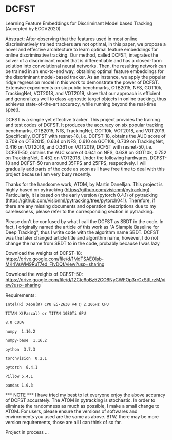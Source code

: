 # DCFST
Learning Feature Embeddings for Discriminant Model based Tracking (Accepted by ECCV2020)

Abstract: After observing that the features used in most online discriminatively trained trackers are not optimal, in this paper, we propose a novel and effective architecture to learn optimal feature embeddings for online discriminative tracking. Our method, called DCFST, integrates the solver of a discriminant model that is differentiable and has a closed-form solution into convolutional neural networks. Then, the resulting network can be trained in an end-to-end way, obtaining optimal feature embeddings for the discriminant model-based tracker. As an instance, we apply the popular ridge regression model in this work to demonstrate the power of DCFST. Extensive experiments on six public benchmarks, OTB2015, NFS, GOT10k, TrackingNet, VOT2018, and VOT2019, show that our approach is efficient and generalizes well to class-agnostic target objects in online tracking, thus achieves state-of-the-art accuracy, while running beyond the real-time speed.

DCFST is a simple yet effective tracker. This project provides the training and test codes of DCFST. It produces the accuracy on six popular tracking benchmarks, OTB2015, NfS, TrackingNet, GOT10k, VOT2018, and VOT2019. Specifically, DCFST with resnet-18, i.e. DCFST-18, obtains the AUC score of 0.709 on OTB2015, 0.634 on NFS, 0.610 on GOT10k, 0.739 on TrackingNet, 0.416 on VOT2018, and 0.361 on VOT2019, DCFST with resnet-50, i.e. DCFST-50, obtains the AUC score of 0.641 on NFS, 0.638 on GOT10k, 0.752 on TrackingNet, 0.452 on VOT2018. Under the following hardwares, DCFST-18 and DCFST-50 run around 35FPS and 25FPS, respectively. I will gradually add parts of the code as soon as I have free time to deal with this project because I am very busy recently.

Thanks for the handsome work, ATOM, by Martin Danelljan. This project is highly based on pytracking (https://github.com/visionml/pytracking). Particularly, it is based on the early version (pytorch 0.4.1) of pytracking (https://github.com/visionml/pytracking/tree/pytorch041). Therefore, if there are any missing documents and operation descriptions due to my carelessness, please refer to the corresponding section in pytracking.

Please don't be confused by what I call the DCFST as SBDT in the code. In fact, I originally named the article of this work as "A Siample Baseline for Deep Tracking", thus I write code with the algorithm name SBDT. DCFST was the later changed article title and algorithm name, however, I do not change the name from SBDT to in the code, probably because I was lazy

Download the weights of DCFST-18: https://drive.google.com/file/d/1MdTSAEOlsb-MK4VsWM9RuT7ed_FIvDQf/view?usp=sharing

Download the weights of DCFST-50: https://drive.google.com/file/d/12Ctc6oBz52CO6NyCWFOp3rrCxStILrzM/view?usp=sharing

Requirements:

    Intel(R) Xeon(R) CPU E5-2630 v4 @ 2.20GHz CPU

    TITAN X(Pascal) or TITAN 1080Ti GPU

    8.0 CUDA

    numpy  1.16.2

    numpy-base  1.16.2

    python  3.7.3

    torchvision  0.2.1

    pytorch  0.4.1

    Pillow 5.4.1

    pandas 1.0.3

*** NOTE *** I have tried my best to let everyone enjoy the above accuracy of DCFST accurately. The ATOM in pytracking is stochastic. In order to eliminate the randomness as much as possible, I make a small change to ATOM. For users, please ensure the versions of softwares and environments you used are the same as above. BTW, there may be more version requirements, those are all I can think of so far.

Project in process ...
